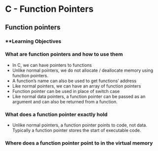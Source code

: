 # C - Function Pointers

## Function pointers

### **Learning Objectives

### What are function pointers and how to use them
- In C, we can have pointers to functions
- Unlike normal pointers, we do not allocate / deallocate memory using function pointers.
- A function’s name can also be used to get functions’ address
- Like normal pointers, we can have an array of function pointers
- Function pointer can be used in place of switch case 
- Like normal data pointers, a function pointer can be passed as an argument and can also be returned from a function.

### What does a function pointer exactly hold
- Unlike normal pointers, a function pointer points to code, not data. Typically a function pointer stores the start of executable code.

### Where does a function pointer point to in the virtual memory
